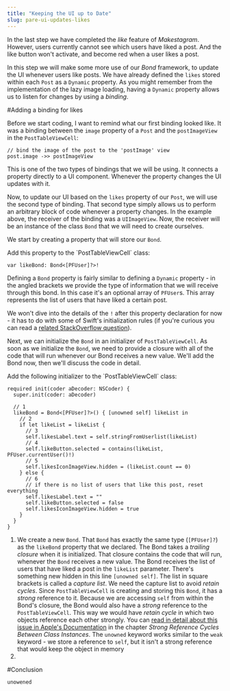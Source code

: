 ```yaml
---
title: "Keeping the UI up to Date"
slug: pare-ui-updates-likes
---
```


In the last step we have completed the _like_ feature of _Makestagram_. However, users currently cannot see
which users have liked a post. And the like button won't activate, and become red when a user likes a post.

In this step we will make some more use of our _Bond_ framework, to update the UI whenever users like posts.
We have already defined the `likes` stored within each `Post` as a `Dynamic` property. As you might remember from the implementation of the lazy image loading, having a `Dynamic` property allows us to listen for changes by using a _binding_.

#Adding a binding for likes

Before we start coding, I want to remind what our first binding looked like. It was a binding between the `image` property of a `Post` and the `postImageView` in the `PostTableViewCell`:

    // bind the image of the post to the 'postImage' view
    post.image ->> postImageView

This is one of the two types of bindings that we will be using. It connects a property directly to a UI component. Whenever the property changes the UI updates with it.

Now, to update our UI based on the `likes` property of our `Post`, we will use the second type of binding. That second type simply allows us to perform an arbitrary block of code whenever a property changes. In the example above, the receiver of the binding was a `UIImageView`. Now, the receiver will be an instance of the class `Bond` that we will need to create ourselves.

We start by creating a property that will store our `Bond`.
<div class="action"></div>
Add this property to the `PostTableViewCell` class:

    var likeBond: Bond<[PFUser]?>!

Defining a `Bond` property is fairly similar to defining a `Dynamic` property - in the angled brackets we provide the type of information that we will receive through this bond. In this case it's an optional array of `PFUser`s. This array represents the list of users that have liked a certain post.

We won't dive into the details of the `!` after this property declaration for now - it has to do with some of Swift's initialization rules (if you're curious you can read a [related StackOverflow question](http://stackoverflow.com/questions/24218581/need-self-to-set-all-constants-of-a-swift-class-in-init)).

Next, we can initialize the `Bond` in an initializer of `PostTableViewCell`. As soon as we initialize the `Bond`, we need to provide a closure with all of the code that will run whenever our Bond receives a new value. We'll add the Bond now, then we'll discuss the code in detail.

<div class="action"></div>
Add the following initializer to the `PostTableViewCell` class:

    required init(coder aDecoder: NSCoder) {
      super.init(coder: aDecoder)

      // 1  
      likeBond = Bond<[PFUser]?>() { [unowned self] likeList in
        // 2
        if let likeList = likeList {
          // 3
          self.likesLabel.text = self.stringFromUserlist(likeList)
          // 4
          self.likeButton.selected = contains(likeList, PFUser.currentUser()!)
          // 5
          self.likesIconImageView.hidden = (likeList.count == 0)
        } else {
          // 6
          // if there is no list of users that like this post, reset everything
          self.likesLabel.text = ""
          self.likeButton.selected = false
          self.likesIconImageView.hidden = true
        }
      }
    }

1. We create a new `Bond`. That `Bond` has exactly the same type (`[PFUser]?`) as the `likeBond` property that we declared. The Bond takes a _trailing closure_ when it is initialized. That closure contains the code that will run, whenever the `Bond` receives a new value. The Bond receives the list of users that have liked a post in the `likeList` parameter. There's something new hidden in this line `[unowned self]`. The list in square brackets is called a _capture list_. We need the capture list to avoid _retain cycles_. Since `PostTableViewCell` is creating and storing this `Bond`, it has a _strong_ reference to it. Because we are accessing `self` from within the Bond's closure, the Bond would also have a _strong_ reference to the `PostTableViewCell`. This way we would have _retain cycle_ in which two objects reference each other strongly. You can [read in detail about this issue in Apple's Documentation](https://developer.apple.com/library/ios/documentation/Swift/Conceptual/Swift_Programming_Language/AutomaticReferenceCounting.html#//apple_ref/doc/uid/TP40014097-CH20-ID48) in the chapter _Strong Reference Cycles Between Class Instances_. The `unowned` keyword works similar to the `weak` keyword - we store a reference to `self`, but it isn't a strong reference that would keep the object in memory
2.


#Conclusion

`unowened`
